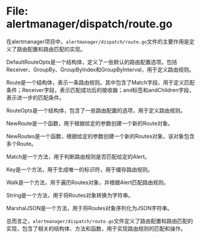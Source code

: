# File: alertmanager/dispatch/route.go

在alertmanager项目中，`alertmanager/dispatch/route.go`文件的主要作用是定义了路由配置和路由匹配的实现。

DefaultRouteOpts是一个结构体，定义了一些默认的路由配置选项。包括Receiver、GroupBy、GroupByIndex和GroupByInterval，用于定义路由规则。

Route是一个结构体，表示一条路由规则。其中包含了Match字段，用于定义匹配条件；Receiver字段，表示匹配成功后的接收器；and标签和andChildren字段，表示进一步的匹配条件。

RouteOpts是一个结构体，包含了一些路由配置的选项，用于定义路由规则。

NewRoute是一个函数，用于根据给定的参数创建一个新的Route对象。

NewRoutes是一个函数，根据给定的参数创建一个新的Routes对象，该对象包含多个Route。

Match是一个方法，用于判断路由规则是否匹配给定的Alert。

Key是一个方法，用于生成唯一的标识符，用于缓存路由规则。

Walk是一个方法，用于遍历Routes对象，并根据Alert匹配路由规则。

String是一个方法，用于将Routes对象转换为字符串。

MarshalJSON是一个方法，用于将Routes对象序列化为JSON字符串。

总而言之，`alertmanager/dispatch/route.go`文件定义了路由配置和路由匹配的实现，包含了相关的结构体、方法和函数，用于实现路由规则的匹配和操作。

